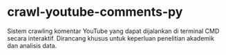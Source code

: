 # crawl-youtube-comments-py
Sistem crawling komentar YouTube yang dapat dijalankan di terminal CMD secara interaktif. Dirancang khusus untuk keperluan penelitian akademik dan analisis data.
